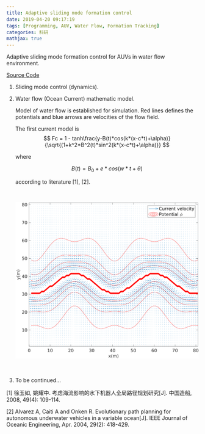 ```yaml
---
title: Adaptive sliding mode formation control
date: 2019-04-20 09:17:19
tags: [Programming, AUV, Water Flow, Formation Tracking]
categories: 科研
mathjax: true
---
```


Adaptive sliding mode formation control for AUVs in water flow environment.

[Source Code](https://github.com/ayawaya2014/smc_code)

<!-- more -->

1. Sliding mode control (dynamics).

2. Water flow (Ocean Current) mathematic model. 

   Model of water flow is established for simulation. Red lines defines the potentials and blue arrows are velocities of the flow field.

   The first current model is 
   $$
   Fc = 1 - tanh\frac{y-B(t)*cos(k*(x-c*t)+\alpha)}{\sqrt{(1+k^2*B^2(t)*sin^2(k*(x-c*t)+\alpha)}}
   $$

   where 

   $$
   B(t) = B_0+e*cos(w*t+\theta)
   $$

   according to literature [1], [2].

   ​

   ![oc](/images/oc1.png)

   ![]()

3. To  be continued...


[1] 徐玉如, 姚耀中. 考虑海流影响的水下机器人全局路径规划研究[J]. 中国造船, 2008, 49(4): 109-114.

[2] Alvarez A, Caiti A and Onken R. Evolutionary path planning for autonomous underwater vehicles in a variable ocean[J]. IEEE Journal of Oceanic Engineering, Apr. 2004, 29(2): 418-429.